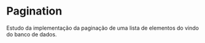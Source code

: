 # Pagination
Estudo da implementação da paginação de uma lista de elementos do vindo do banco de dados.
